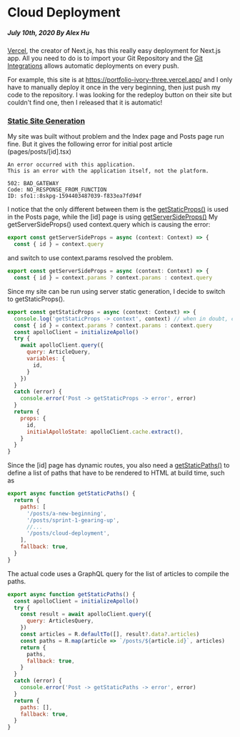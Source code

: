 # Cloud Deployment
##### July 10th, 2020 By Alex Hu

[Vercel](https://vercel.com/), the creator of Next.js, has this really easy deployment for Next.js app.
All you need to do is to import your Git Repository and the
[Git Integrations](https://vercel.com/docs/v2/git-integrations) allows automatic deployments on every push.

For example, this site is at https://portfolio-ivory-three.vercel.app/
and I only have to manually deploy it once in the very beginning, then just push my code to
the repository. I was looking for the redeploy button on their site but couldn't find one, then
I released that it is automatic!

### [Static Site Generation](https://vercel.com/blog/nextjs-server-side-rendering-vs-static-generation)

My site was built without problem and the Index page and Posts page run fine. But it gives the following
error for initial post article (pages/posts/\[id\].tsx)
```
An error occurred with this application.
This is an error with the application itself, not the platform.

502: BAD_GATEWAY
Code: NO_RESPONSE_FROM_FUNCTION
ID: sfo1::8skpg-1594403487039-f833ea7fd94f
```

I notice that the only different between them is the
[getStaticProps()](https://nextjs.org/docs/basic-features/data-fetching#getstaticprops-static-generation)
is used in the Posts page, while the \[id\] page is using
[getServerSideProps()](https://nextjs.org/docs/basic-features/data-fetching#getserversideprops-server-side-rendering)
My getServerSideProps() used context.query which is causing the error:
```js
export const getServerSideProps = async (context: Context) => {
  const { id } = context.query
```
and switch to use context.params resolved the problem.
```js
export const getServerSideProps = async (context: Context) => {
  const { id } = context.params ? context.params : context.query
```

Since my site can be run using server static generation, I decide to switch to getStaticProps().
```js
export const getStaticProps = async (context: Context) => {
  console.log('getStaticProps -> context', context) // when in doubt, console log the context
  const { id } = context.params ? context.params : context.query
  const apolloClient = initializeApollo()
  try {
    await apolloClient.query({
      query: ArticleQuery,
      variables: {
        id,
      }
    })
  }
  catch (error) {
    console.error('Post -> getStaticProps -> error', error)
  }
  return {
    props: {
      id,
      initialApolloState: apolloClient.cache.extract(),
    }
  }
}
```
Since the \[id\] page has dynamic routes, you also need a
[getStaticPaths()](https://nextjs.org/docs/basic-features/data-fetching#getstaticpaths-static-generation)
to define a list of paths that have to be rendered to HTML at build time, such as
```js
export async function getStaticPaths() {
  return {
    paths: [
      '/posts/a-new-beginning',
      '/posts/sprint-1-gearing-up',
      //...
      '/posts/cloud-deployment',
    ],
    fallback: true,
  }
}

```
The actual code uses a GraphQL query for the list of articles to compile the paths.
```js
export async function getStaticPaths() {
  const apolloClient = initializeApollo()
  try {
    const result = await apolloClient.query({
      query: ArticlesQuery,
    })
    const articles = R.defaultTo([], result?.data?.articles)
    const paths = R.map(article => `/posts/${article.id}`, articles)
    return {
      paths,
      fallback: true,
    }
  }
  catch (error) {
    console.error('Post -> getStaticPaths -> error', error)
  }
  return {
    paths: [],
    fallback: true,
  }
}
```
